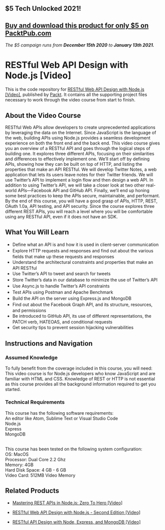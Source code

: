 ## $5 Tech Unlocked 2021!
[Buy and download this product for only $5 on PacktPub.com](https://www.packtpub.com/)
-----
*The $5 campaign         runs from __December 15th 2020__ to __January 13th 2021.__*

# RESTful Web API Design with Node.js [Video]
This is the code repository for [RESTful Web API Design with Node.js [Video]](https://www.packtpub.com/web-development/restful-web-api-design-nodejs-video?utm_source=github&utm_medium=repository&utm_campaign=9781785284311), published by [Packt](https://www.packtpub.com/?utm_source=github). It contains all the supporting project files necessary to work through the video course from start to finish.
## About the Video Course
RESTful Web APIs allow developers to create unprecedented applications by leveraging the data on the Internet. Since JavaScript is the language of the web, building APIs using Node.js provides a seamless development experience on both the front end and the back end.
This video course gives you an overview of a RESTful API and goes through the logical steps of building one. It explores three different APIs, focusing on their similarities and differences to effectively implement one.
We’ll start off by defining APIs, showing how they can be built on top of HTTP, and listing the properties that make an API RESTful. We will develop Twitter Notes, a web application that lets its users leave notes for their Twitter friends. We will use Twitter’s API to implement a login flow and then design a web API. In addition to using Twitter’s API, we will take a closer look at two other real-world APIs—Facebook API and GitHub API. Finally, we’ll end up honing some best practices to keep the APIs secure, maintainable, and performant.
By the end of this course, you will have a good grasp of APIs, HTTP, REST, OAuth 1.0a, API testing, and API security. Since the course explores three different REST APIs, you will reach a level where you will be comfortable using any RESTful API, even if it does not have an SDK.

<H2>What You Will Learn</H2>
<DIV class=book-info-will-learn-text>
<UL>
<LI><SPAN style="LINE-HEIGHT: 20px; BACKGROUND-COLOR: transparent">Define what an API is and how it is used in client-server communication</SPAN> 
<LI><SPAN style="LINE-HEIGHT: 20px; BACKGROUND-COLOR: transparent">Explore HTTP requests and responses and find out about the various fields that make up these requests and responses</SPAN> 
<LI><SPAN style="LINE-HEIGHT: 20px; BACKGROUND-COLOR: transparent">Understand the architectural constraints and properties that make an API RESTful</SPAN> 
<LI><SPAN style="LINE-HEIGHT: 20px; BACKGROUND-COLOR: transparent">Use Twitter’s API to tweet and search for tweets</SPAN> 
<LI><SPAN style="LINE-HEIGHT: 20px; BACKGROUND-COLOR: transparent">Store Twitter’s data in our database to minimize the use of Twitter’s API</SPAN> 
<LI><SPAN style="LINE-HEIGHT: 20px; BACKGROUND-COLOR: transparent">Use Async.js to handle Twitter’s API constraints</SPAN> 
<LI><SPAN style="LINE-HEIGHT: 20px; BACKGROUND-COLOR: transparent">Test APIs using Postman and Apache Benchmark</SPAN> 
<LI><SPAN style="LINE-HEIGHT: 20px; BACKGROUND-COLOR: transparent">Build the API on the server using Express.js and MongoDB</SPAN> 
<LI><SPAN style="LINE-HEIGHT: 20px; BACKGROUND-COLOR: transparent">Find out about the Facebook Graph API, and its structure, resources, and permissions</SPAN> 
<LI><SPAN style="LINE-HEIGHT: 20px; BACKGROUND-COLOR: transparent">Be introduced to GitHub API, its use of different representations, the PATCH verb, HATEOAS, and conditional requests</SPAN> 
<LI><SPAN style="LINE-HEIGHT: 20px; BACKGROUND-COLOR: transparent">Get security tips to prevent session hijacking vulnerabilities</SPAN> </LI></UL></DIV>

## Instructions and Navigation
### Assumed Knowledge
To fully benefit from the coverage included in this course, you will need:<br/>
This video course is for Node.js developers who know JavaScript and are familiar with HTML and CSS. Knowledge of REST or HTTP is not essential as this course provides all the background information required to get you started.
### Technical Requirements
This course has the following software requirements:<br/>
An editor like Atom, Sublime Text or Visual Studio Code<br/>
Node.js<br/>
Express<br/>
MongoDB <br/><br/>

This course has been tested on the following system configuration:<br/>
OS: MacOS<br/>
Processor: Dual Core 2.2 Ghz<br/>
Memory: 4GB<br/>
Hard Disk Space: 4 GB - 6 GB<br/>
Video Card: 512MB Video Memory<br/>

## Related Products
* [Mastering REST APIs in Node.js: Zero To Hero [Video]](https://www.packtpub.com/application-development/mastering-rest-apis-nodejs-zero-hero-video?utm_source=github&utm_medium=repository&utm_campaign=9781838825232)

* [RESTful Web API Design with Node.js - Second Edition [Video]](https://www.packtpub.com/web-development/restful-web-api-design-nodejs-second-edition-video?utm_source=github&utm_medium=repository&utm_campaign=9781787120198)

* [RESTful API Design with Node, Express, and MongoDB [Video]](https://www.packtpub.com/application-development/restful-api-design-node-express-and-mongodb-video?utm_source=github&utm_medium=repository&utm_campaign=9781838642723)


